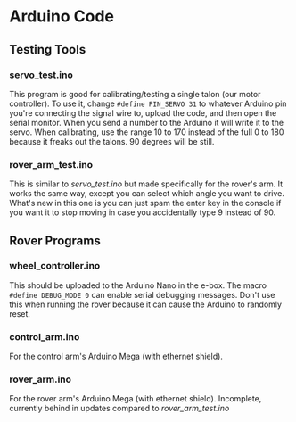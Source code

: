 # Arduino Code

## Testing Tools

### servo_test.ino

This program is good for calibrating/testing a single talon (our motor controller).
To use it, change `#define PIN_SERVO 31` to whatever Arduino pin you're connecting the signal wire to, upload the code, and then open the serial monitor.
When you send a number to the Arduino it will write it to the servo.
When calibrating, use the range 10 to 170 instead of the full 0 to 180 because it freaks out the talons. 90 degrees will be still.

### rover_arm_test.ino

This is similar to *servo_test.ino* but made specifically for the rover's arm. It works the same way, except you can select which angle you want to drive.
What's new in this one is you can just spam the enter key in the console if you want it to stop moving in case you accidentally type 9 instead of 90.

## Rover Programs

### wheel_controller.ino

This should be uploaded to the Arduino Nano in the e-box. The macro `#define DEBUG_MODE 0` can enable serial debugging messages. Don't use this when running the rover because it can cause the Arduino to randomly reset.

### control_arm.ino

For the control arm's Arduino Mega (with ethernet shield).

### rover_arm.ino

For the rover arm's Arduino Mega (with ethernet shield). Incomplete, currently behind in updates compared to *rover_arm_test.ino*
